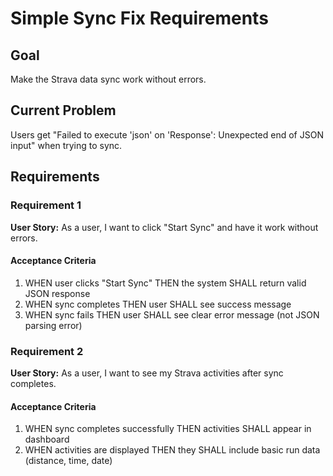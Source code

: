 # Simple Sync Fix Requirements

## Goal
Make the Strava data sync work without errors.

## Current Problem
Users get "Failed to execute 'json' on 'Response': Unexpected end of JSON input" when trying to sync.

## Requirements

### Requirement 1
**User Story:** As a user, I want to click "Start Sync" and have it work without errors.

#### Acceptance Criteria
1. WHEN user clicks "Start Sync" THEN the system SHALL return valid JSON response
2. WHEN sync completes THEN user SHALL see success message
3. WHEN sync fails THEN user SHALL see clear error message (not JSON parsing error)

### Requirement 2
**User Story:** As a user, I want to see my Strava activities after sync completes.

#### Acceptance Criteria
1. WHEN sync completes successfully THEN activities SHALL appear in dashboard
2. WHEN activities are displayed THEN they SHALL include basic run data (distance, time, date)